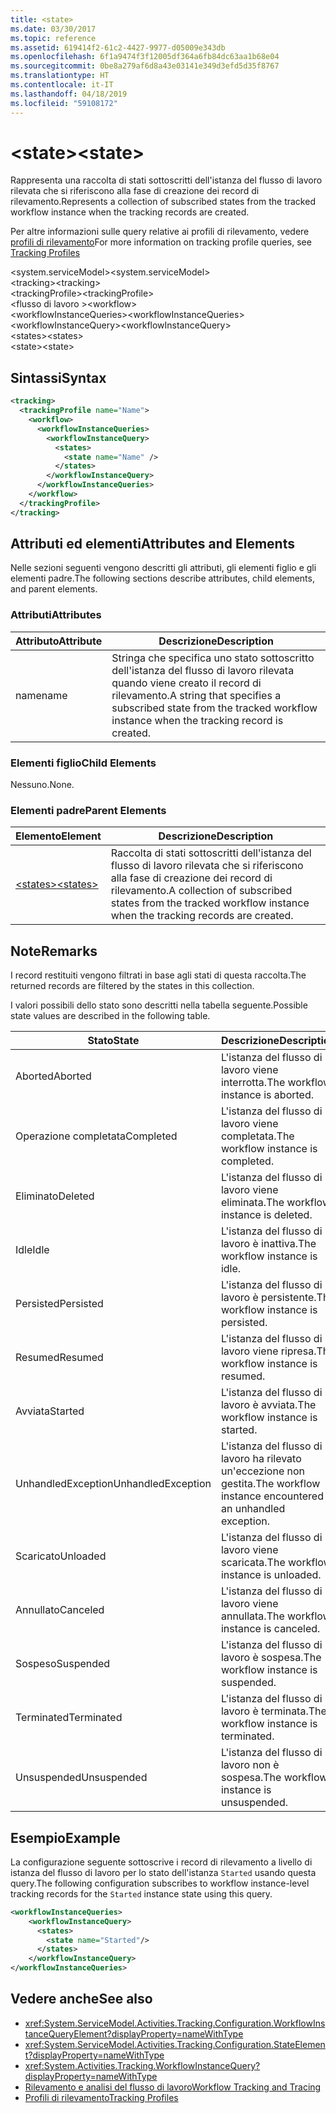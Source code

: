 ```yaml
---
title: <state>
ms.date: 03/30/2017
ms.topic: reference
ms.assetid: 619414f2-61c2-4427-9977-d05009e343db
ms.openlocfilehash: 6f1a9474f3f12005df364a6fb84dc63aa1b68e04
ms.sourcegitcommit: 0be8a279af6d8a43e03141e349d3efd5d35f8767
ms.translationtype: HT
ms.contentlocale: it-IT
ms.lasthandoff: 04/18/2019
ms.locfileid: "59108172"
---
```

# <a name="state"></a><span data-ttu-id="e9bfd-101">\<state></span><span class="sxs-lookup"><span data-stu-id="e9bfd-101">\<state></span></span>
<span data-ttu-id="e9bfd-102">Rappresenta una raccolta di stati sottoscritti dell'istanza del flusso di lavoro rilevata che si riferiscono alla fase di creazione dei record di rilevamento.</span><span class="sxs-lookup"><span data-stu-id="e9bfd-102">Represents a collection of subscribed states from the tracked workflow instance when the tracking records are created.</span></span>  
  
 <span data-ttu-id="e9bfd-103">Per altre informazioni sulle query relative ai profili di rilevamento, vedere [profili di rilevamento](../../../../../docs/framework/windows-workflow-foundation/tracking-profiles.md)</span><span class="sxs-lookup"><span data-stu-id="e9bfd-103">For more information on tracking profile queries, see [Tracking Profiles](../../../../../docs/framework/windows-workflow-foundation/tracking-profiles.md)</span></span>  
  
<span data-ttu-id="e9bfd-104">\<system.serviceModel></span><span class="sxs-lookup"><span data-stu-id="e9bfd-104">\<system.serviceModel></span></span>  
<span data-ttu-id="e9bfd-105">\<tracking></span><span class="sxs-lookup"><span data-stu-id="e9bfd-105">\<tracking></span></span>  
<span data-ttu-id="e9bfd-106">\<trackingProfile></span><span class="sxs-lookup"><span data-stu-id="e9bfd-106">\<trackingProfile></span></span>  
<span data-ttu-id="e9bfd-107">\<flusso di lavoro ></span><span class="sxs-lookup"><span data-stu-id="e9bfd-107">\<workflow></span></span>  
<span data-ttu-id="e9bfd-108">\<workflowInstanceQueries></span><span class="sxs-lookup"><span data-stu-id="e9bfd-108">\<workflowInstanceQueries></span></span>  
<span data-ttu-id="e9bfd-109">\<workflowInstanceQuery></span><span class="sxs-lookup"><span data-stu-id="e9bfd-109">\<workflowInstanceQuery></span></span>  
<span data-ttu-id="e9bfd-110">\<states></span><span class="sxs-lookup"><span data-stu-id="e9bfd-110">\<states></span></span>  
<span data-ttu-id="e9bfd-111">\<state></span><span class="sxs-lookup"><span data-stu-id="e9bfd-111">\<state></span></span>  
  
## <a name="syntax"></a><span data-ttu-id="e9bfd-112">Sintassi</span><span class="sxs-lookup"><span data-stu-id="e9bfd-112">Syntax</span></span>  
  
```xml  
<tracking>
  <trackingProfile name="Name">
    <workflow>
      <workflowInstanceQueries>
        <workflowInstanceQuery>
          <states>
            <state name="Name" />
          </states>
        </workflowInstanceQuery>
      </workflowInstanceQueries>
    </workflow>
  </trackingProfile>
</tracking>  
```  
  
## <a name="attributes-and-elements"></a><span data-ttu-id="e9bfd-113">Attributi ed elementi</span><span class="sxs-lookup"><span data-stu-id="e9bfd-113">Attributes and Elements</span></span>  
 <span data-ttu-id="e9bfd-114">Nelle sezioni seguenti vengono descritti gli attributi, gli elementi figlio e gli elementi padre.</span><span class="sxs-lookup"><span data-stu-id="e9bfd-114">The following sections describe attributes, child elements, and parent elements.</span></span>  
  
### <a name="attributes"></a><span data-ttu-id="e9bfd-115">Attributi</span><span class="sxs-lookup"><span data-stu-id="e9bfd-115">Attributes</span></span>  
  
|<span data-ttu-id="e9bfd-116">Attributo</span><span class="sxs-lookup"><span data-stu-id="e9bfd-116">Attribute</span></span>|<span data-ttu-id="e9bfd-117">Descrizione</span><span class="sxs-lookup"><span data-stu-id="e9bfd-117">Description</span></span>|  
|---------------|-----------------|  
|<span data-ttu-id="e9bfd-118">name</span><span class="sxs-lookup"><span data-stu-id="e9bfd-118">name</span></span>|<span data-ttu-id="e9bfd-119">Stringa che specifica uno stato sottoscritto dell'istanza del flusso di lavoro rilevata quando viene creato il record di rilevamento.</span><span class="sxs-lookup"><span data-stu-id="e9bfd-119">A string that specifies a subscribed state from the tracked workflow instance when the tracking record is created.</span></span>|  
  
### <a name="child-elements"></a><span data-ttu-id="e9bfd-120">Elementi figlio</span><span class="sxs-lookup"><span data-stu-id="e9bfd-120">Child Elements</span></span>  
 <span data-ttu-id="e9bfd-121">Nessuno.</span><span class="sxs-lookup"><span data-stu-id="e9bfd-121">None.</span></span>  
  
### <a name="parent-elements"></a><span data-ttu-id="e9bfd-122">Elementi padre</span><span class="sxs-lookup"><span data-stu-id="e9bfd-122">Parent Elements</span></span>  
  
|<span data-ttu-id="e9bfd-123">Elemento</span><span class="sxs-lookup"><span data-stu-id="e9bfd-123">Element</span></span>|<span data-ttu-id="e9bfd-124">Descrizione</span><span class="sxs-lookup"><span data-stu-id="e9bfd-124">Description</span></span>|  
|-------------|-----------------|  
|[<span data-ttu-id="e9bfd-125">\<states></span><span class="sxs-lookup"><span data-stu-id="e9bfd-125">\<states></span></span>](../../../../../docs/framework/configure-apps/file-schema/windows-workflow-foundation/states.md)|<span data-ttu-id="e9bfd-126">Raccolta di stati sottoscritti dell'istanza del flusso di lavoro rilevata che si riferiscono alla fase di creazione dei record di rilevamento.</span><span class="sxs-lookup"><span data-stu-id="e9bfd-126">A collection of subscribed states from the tracked workflow instance when the tracking records are created.</span></span>|  
  
## <a name="remarks"></a><span data-ttu-id="e9bfd-127">Note</span><span class="sxs-lookup"><span data-stu-id="e9bfd-127">Remarks</span></span>  
 <span data-ttu-id="e9bfd-128">I record restituiti vengono filtrati in base agli stati di questa raccolta.</span><span class="sxs-lookup"><span data-stu-id="e9bfd-128">The returned records are filtered by the states in this collection.</span></span>  
  
 <span data-ttu-id="e9bfd-129">I valori possibili dello stato sono descritti nella tabella seguente.</span><span class="sxs-lookup"><span data-stu-id="e9bfd-129">Possible state values are described in the following table.</span></span>  
  
|<span data-ttu-id="e9bfd-130">Stato</span><span class="sxs-lookup"><span data-stu-id="e9bfd-130">State</span></span>|<span data-ttu-id="e9bfd-131">Descrizione</span><span class="sxs-lookup"><span data-stu-id="e9bfd-131">Description</span></span>|  
|-----------|-----------------|  
|<span data-ttu-id="e9bfd-132">Aborted</span><span class="sxs-lookup"><span data-stu-id="e9bfd-132">Aborted</span></span>|<span data-ttu-id="e9bfd-133">L'istanza del flusso di lavoro viene interrotta.</span><span class="sxs-lookup"><span data-stu-id="e9bfd-133">The workflow instance is aborted.</span></span>|  
|<span data-ttu-id="e9bfd-134">Operazione completata</span><span class="sxs-lookup"><span data-stu-id="e9bfd-134">Completed</span></span>|<span data-ttu-id="e9bfd-135">L'istanza del flusso di lavoro viene completata.</span><span class="sxs-lookup"><span data-stu-id="e9bfd-135">The workflow instance is completed.</span></span>|  
|<span data-ttu-id="e9bfd-136">Eliminato</span><span class="sxs-lookup"><span data-stu-id="e9bfd-136">Deleted</span></span>|<span data-ttu-id="e9bfd-137">L'istanza del flusso di lavoro viene eliminata.</span><span class="sxs-lookup"><span data-stu-id="e9bfd-137">The workflow instance is deleted.</span></span>|  
|<span data-ttu-id="e9bfd-138">Idle</span><span class="sxs-lookup"><span data-stu-id="e9bfd-138">Idle</span></span>|<span data-ttu-id="e9bfd-139">L'istanza del flusso di lavoro è inattiva.</span><span class="sxs-lookup"><span data-stu-id="e9bfd-139">The workflow instance is idle.</span></span>|  
|<span data-ttu-id="e9bfd-140">Persisted</span><span class="sxs-lookup"><span data-stu-id="e9bfd-140">Persisted</span></span>|<span data-ttu-id="e9bfd-141">L'istanza del flusso di lavoro è persistente.</span><span class="sxs-lookup"><span data-stu-id="e9bfd-141">The workflow instance is persisted.</span></span>|  
|<span data-ttu-id="e9bfd-142">Resumed</span><span class="sxs-lookup"><span data-stu-id="e9bfd-142">Resumed</span></span>|<span data-ttu-id="e9bfd-143">L'istanza del flusso di lavoro viene ripresa.</span><span class="sxs-lookup"><span data-stu-id="e9bfd-143">The workflow instance is resumed.</span></span>|  
|<span data-ttu-id="e9bfd-144">Avviata</span><span class="sxs-lookup"><span data-stu-id="e9bfd-144">Started</span></span>|<span data-ttu-id="e9bfd-145">L'istanza del flusso di lavoro è avviata.</span><span class="sxs-lookup"><span data-stu-id="e9bfd-145">The workflow instance is started.</span></span>|  
|<span data-ttu-id="e9bfd-146">UnhandledException</span><span class="sxs-lookup"><span data-stu-id="e9bfd-146">UnhandledException</span></span>|<span data-ttu-id="e9bfd-147">L'istanza del flusso di lavoro ha rilevato un'eccezione non gestita.</span><span class="sxs-lookup"><span data-stu-id="e9bfd-147">The workflow instance encountered an unhandled exception.</span></span>|  
|<span data-ttu-id="e9bfd-148">Scaricato</span><span class="sxs-lookup"><span data-stu-id="e9bfd-148">Unloaded</span></span>|<span data-ttu-id="e9bfd-149">L'istanza del flusso di lavoro viene scaricata.</span><span class="sxs-lookup"><span data-stu-id="e9bfd-149">The workflow instance is unloaded.</span></span>|  
|<span data-ttu-id="e9bfd-150">Annullato</span><span class="sxs-lookup"><span data-stu-id="e9bfd-150">Canceled</span></span>|<span data-ttu-id="e9bfd-151">L'istanza del flusso di lavoro viene annullata.</span><span class="sxs-lookup"><span data-stu-id="e9bfd-151">The workflow instance is canceled.</span></span>|  
|<span data-ttu-id="e9bfd-152">Sospeso</span><span class="sxs-lookup"><span data-stu-id="e9bfd-152">Suspended</span></span>|<span data-ttu-id="e9bfd-153">L'istanza del flusso di lavoro è sospesa.</span><span class="sxs-lookup"><span data-stu-id="e9bfd-153">The workflow instance is suspended.</span></span>|  
|<span data-ttu-id="e9bfd-154">Terminated</span><span class="sxs-lookup"><span data-stu-id="e9bfd-154">Terminated</span></span>|<span data-ttu-id="e9bfd-155">L'istanza del flusso di lavoro è terminata.</span><span class="sxs-lookup"><span data-stu-id="e9bfd-155">The workflow instance is terminated.</span></span>|  
|<span data-ttu-id="e9bfd-156">Unsuspended</span><span class="sxs-lookup"><span data-stu-id="e9bfd-156">Unsuspended</span></span>|<span data-ttu-id="e9bfd-157">L'istanza del flusso di lavoro non è sospesa.</span><span class="sxs-lookup"><span data-stu-id="e9bfd-157">The workflow instance is unsuspended.</span></span>|  
  
## <a name="example"></a><span data-ttu-id="e9bfd-158">Esempio</span><span class="sxs-lookup"><span data-stu-id="e9bfd-158">Example</span></span>  
 <span data-ttu-id="e9bfd-159">La configurazione seguente sottoscrive i record di rilevamento a livello di istanza del flusso di lavoro per lo stato dell'istanza `Started` usando questa query.</span><span class="sxs-lookup"><span data-stu-id="e9bfd-159">The following configuration subscribes to workflow instance-level tracking records for the `Started` instance state using this query.</span></span>  
  
```xml  
<workflowInstanceQueries>  
    <workflowInstanceQuery>  
      <states>  
        <state name="Started"/>  
      </states>  
    </workflowInstanceQuery>  
</workflowInstanceQueries>  
```  
  
## <a name="see-also"></a><span data-ttu-id="e9bfd-160">Vedere anche</span><span class="sxs-lookup"><span data-stu-id="e9bfd-160">See also</span></span>

- <xref:System.ServiceModel.Activities.Tracking.Configuration.WorkflowInstanceQueryElement?displayProperty=nameWithType>
- <xref:System.ServiceModel.Activities.Tracking.Configuration.StateElement?displayProperty=nameWithType>
- <xref:System.Activities.Tracking.WorkflowInstanceQuery?displayProperty=nameWithType>
- [<span data-ttu-id="e9bfd-161">Rilevamento e analisi del flusso di lavoro</span><span class="sxs-lookup"><span data-stu-id="e9bfd-161">Workflow Tracking and Tracing</span></span>](../../../../../docs/framework/windows-workflow-foundation/workflow-tracking-and-tracing.md)
- [<span data-ttu-id="e9bfd-162">Profili di rilevamento</span><span class="sxs-lookup"><span data-stu-id="e9bfd-162">Tracking Profiles</span></span>](../../../../../docs/framework/windows-workflow-foundation/tracking-profiles.md)
